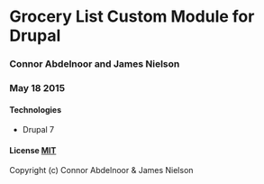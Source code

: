 # Grocery List Custom Module for Drupal

### Connor Abdelnoor and James Nielson

### May 18 2015

#### Technologies

* Drupal 7

#### License [MIT](https://gist.github.com/abdcon02/0a856bcb7bf738ebc1ee)

Copyright (c) Connor Abdelnoor & James Nielson
